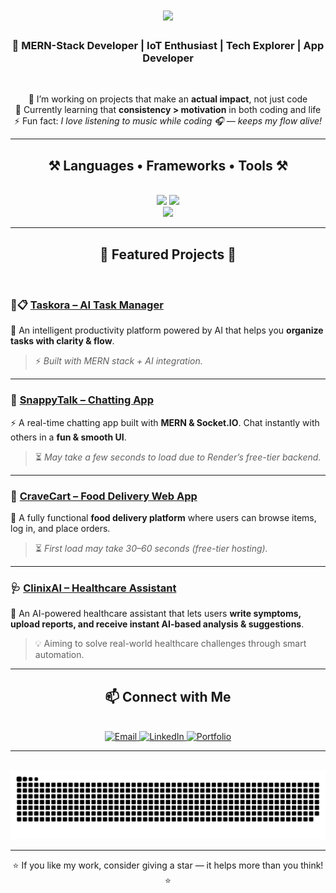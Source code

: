 <h1 align="center">
  <img src="https://readme-typing-svg.herokuapp.com/?font=Righteous&size=35&center=true&vCenter=true&width=500&height=70&duration=4000&lines=Hi+There!+👋;+I'm+Jaimil+Modi!;" />
</h1>

<h3 align="center">🌟 MERN-Stack Developer | IoT Enthusiast | Tech Explorer | App Developer</h3>

<br/>

<div align="center">

🔭 I’m working on projects that make an **actual impact**, not just code  
🌱 Currently learning that **consistency > motivation** in both coding and life  
⚡ Fun fact: *I love listening to music while coding 🎧 — keeps my flow alive!*  

</div>

---

<h2 align="center">⚒️ Languages • Frameworks • Tools ⚒️</h2>
<br/>
<div align="center">
  <img src="https://skillicons.dev/icons?i=c,cpp,python,java,js,ts,html,css" />
  <img src="https://skillicons.dev/icons?i=react,vite,nextjs,nodejs,express,mongodb,mysql,firebase" /><br/>
  <img src="https://skillicons.dev/icons?i=git,github,vscode,tailwind,bootstrap,arduino,postman" />
</div>

---

<h2 align="center">🚧 Featured Projects 🚧</h2>
<br/>

<div align="left">

### 🤖📋 [Taskora – AI Task Manager](https://taskora-ai.vercel.app)  
🧠 An intelligent productivity platform powered by AI that helps you **organize tasks with clarity & flow**.  
> ⚡ *Built with MERN stack + AI integration.*  

---

### 💬 [SnappyTalk – Chatting App](https://snappytalk.onrender.com)  
⚡ A real-time chatting app built with **MERN & Socket.IO**. Chat instantly with others in a **fun & smooth UI**.  
> ⏳ *May take a few seconds to load due to Render’s free-tier backend.*  

---

### 🛒 [CraveCart – Food Delivery Web App](https://food-del-frontend-uva2.onrender.com)  
🍔 A fully functional **food delivery platform** where users can browse items, log in, and place orders.  
> ⏳ *First load may take 30–60 seconds (free-tier hosting).*  

---

### 🩺 [ClinixAI – Healthcare Assistant](https://clinix-ai.vercel.app)  
🧠 An AI-powered healthcare assistant that lets users **write symptoms, upload reports, and receive instant AI-based analysis & suggestions**.  
> 💡 Aiming to solve real-world healthcare challenges through smart automation.  

</div>

---

<h2 align="center">📫 Connect with Me</h2>
<br/>
<div align="center">
  <a href="mailto:jaimil2412@gmail.com">
    <img src="https://img.shields.io/badge/Email-jaimil2412%40gmail.com-D14836?style=flat&logo=gmail" alt="Email">
  </a>
  
  <a href="https://www.linkedin.com/in/jaimil-modi-799185353">
    <img src="https://img.shields.io/badge/LinkedIn-Jaimil%20Modi-0077B5?style=flat&logo=linkedin" alt="LinkedIn">
  </a>
  
  <a href="https://jaimil-modi-portfolio.vercel.app/">
    <img src="https://img.shields.io/badge/Portfolio-Visit%20Now-FF5722?style=flat&logo=vercel&logoColor=white" alt="Portfolio">
  </a>
</div>

---

<br/>
<div align="center">
  <img src="https://raw.githubusercontent.com/Platane/snk/output/github-contribution-grid-snake-dark.svg" alt="snake animation"/>
</div>

---

<div align="center">
⭐ If you like my work, consider giving a star — it helps more than you think! ⭐  
</div>
